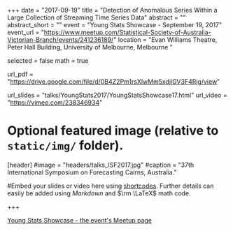 +++
date = "2017-09-19"
title = "Detection of Anomalous Series Within a Large Collection of Streaming Time Series Data"
abstract = ""
abstract_short = ""
event = "Young Stats Showcase - September 19, 2017"
event_url = "https://www.meetup.com/Statistical-Society-of-Australia-Victorian-Branch/events/241236189/"
location = "Evan Williams Theatre, Peter Hall Building, University of Melbourne, Melbourne "
  
  
selected = false
math = true
  
url_pdf = "https://drive.google.com/file/d/0B4Z2Pm1rsXlwMm5xdjlGV3F4Rjg/view"
  
url_slides = "talks/YoungStats2017/YoungStatsShowcase17.html"
url_video = "https://vimeo.com/238346934"
  
  
  
# Optional featured image (relative to `static/img/` folder).
[header]
#image = "headers/talks_ISF2017.jpg"
#caption = "37th International Symposium on Forecasting Cairns, Australia."
  
  
#Embed your slides or video here using [shortcodes](https://gcushen.github.io/hugo-academic-demo/post/writing-markdown-latex/). Further details can easily be added using *Markdown* and $\rm \LaTeX$ math code. 
  
+++

[Young Stats Showcase - the event's Meetup page](https://www.meetup.com/Statistical-Society-of-Australia-Victorian-Branch/events/241236189/)
     
     
     
     
     